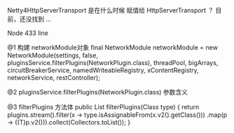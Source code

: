 Netty4HttpServerTransport 是在什么时候 赋值给 HttpServerTransport ？
目前，还没找到 ...


Node  433 line


@1 构建 networkModule对象
final NetworkModule networkModule = new NetworkModule(settings, false, pluginsService.filterPlugins(NetworkPlugin.class),
                    threadPool, bigArrays, circuitBreakerService, namedWriteableRegistry, xContentRegistry, networkService, restController);


@2 pluginsService.filterPlugins(NetworkPlugin.class) 参数含义


@3 filterPlugins 方法体
public <T> List<T> filterPlugins(Class<T> type) {
    return plugins.stream().filter(x -> type.isAssignableFrom(x.v2().getClass()))
        .map(p -> ((T)p.v2())).collect(Collectors.toList());
}
